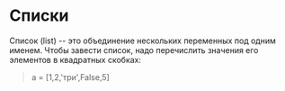 # Списки
Список (list) -- это объединение нескольких переменных под одним именем. Чтобы завести список, надо перечислить значения его элементов в квадратных скобках:
>a = [1,2,'три',False,5]
>
